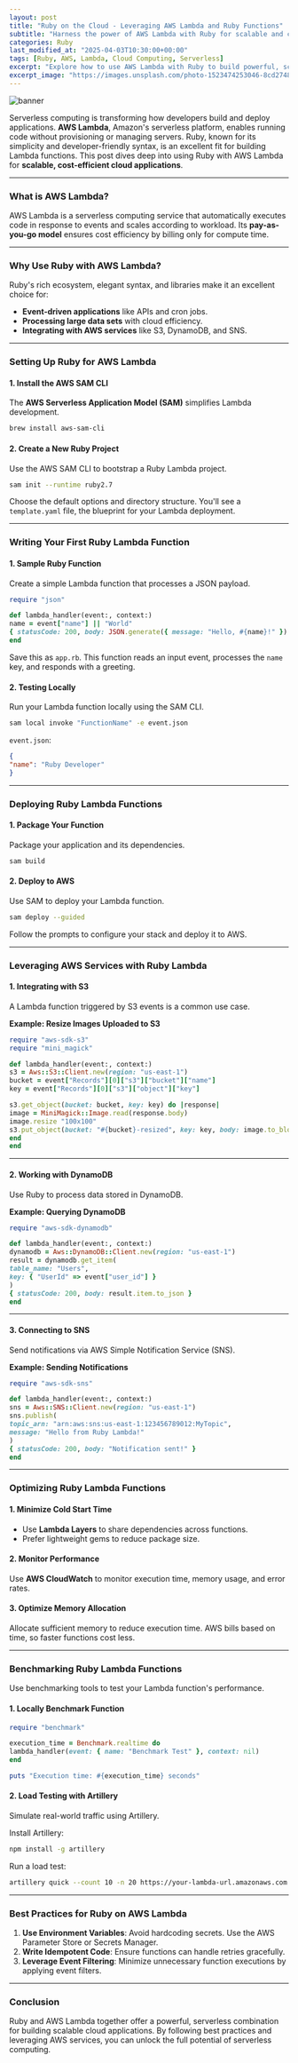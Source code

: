 ```yaml
---
layout: post
title: "Ruby on the Cloud - Leveraging AWS Lambda and Ruby Functions"
subtitle: "Harness the power of AWS Lambda with Ruby for scalable and cost-efficient cloud applications."
categories: Ruby
last_modified_at: "2025-04-03T10:30:00+00:00"
tags: [Ruby, AWS, Lambda, Cloud Computing, Serverless]
excerpt: "Explore how to use AWS Lambda with Ruby to build powerful, scalable, and serverless cloud applications with real-world examples."
excerpt_image: "https://images.unsplash.com/photo-1523474253046-8cd2748b5fd2"
---
```

![banner](https://images.unsplash.com/photo-1523474253046-8cd2748b5fd2)

Serverless computing is transforming how developers build and deploy applications. **AWS Lambda**, Amazon's serverless platform, enables running code without provisioning or managing servers. Ruby, known for its simplicity and developer-friendly syntax, is an excellent fit for building Lambda functions. This post dives deep into using Ruby with AWS Lambda for **scalable, cost-efficient cloud applications**.

---

### What is AWS Lambda?

AWS Lambda is a serverless computing service that automatically executes code in response to events and scales according to workload. Its **pay-as-you-go model** ensures cost efficiency by billing only for compute time.

---

### Why Use Ruby with AWS Lambda?

Ruby's rich ecosystem, elegant syntax, and libraries make it an excellent choice for:
- **Event-driven applications** like APIs and cron jobs.
- **Processing large data sets** with cloud efficiency.
- **Integrating with AWS services** like S3, DynamoDB, and SNS.

---

### Setting Up Ruby for AWS Lambda

#### 1. Install the AWS SAM CLI
The **AWS Serverless Application Model (SAM)** simplifies Lambda development.

```bash
brew install aws-sam-cli
```

#### 2. Create a New Ruby Project
Use the AWS SAM CLI to bootstrap a Ruby Lambda project.

```bash
sam init --runtime ruby2.7
```

Choose the default options and directory structure. You'll see a `template.yaml` file, the blueprint for your Lambda deployment.

---

### Writing Your First Ruby Lambda Function

#### 1. Sample Ruby Function
Create a simple Lambda function that processes a JSON payload.

```ruby
require "json"

def lambda_handler(event:, context:)
name = event["name"] || "World"
{ statusCode: 200, body: JSON.generate({ message: "Hello, #{name}!" }) }
end
```

Save this as `app.rb`. This function reads an input event, processes the `name` key, and responds with a greeting.

#### 2. Testing Locally
Run your Lambda function locally using the SAM CLI.

```bash
sam local invoke "FunctionName" -e event.json
```

`event.json`:
```json
{
"name": "Ruby Developer"
}
```

---

### Deploying Ruby Lambda Functions

#### 1. Package Your Function
Package your application and its dependencies.

```bash
sam build
```

#### 2. Deploy to AWS
Use SAM to deploy your Lambda function.

```bash
sam deploy --guided
```

Follow the prompts to configure your stack and deploy it to AWS.

---

### Leveraging AWS Services with Ruby Lambda

#### 1. Integrating with S3
A Lambda function triggered by S3 events is a common use case.

**Example: Resize Images Uploaded to S3**
```ruby
require "aws-sdk-s3"
require "mini_magick"

def lambda_handler(event:, context:)
s3 = Aws::S3::Client.new(region: "us-east-1")
bucket = event["Records"][0]["s3"]["bucket"]["name"]
key = event["Records"][0]["s3"]["object"]["key"]

s3.get_object(bucket: bucket, key: key) do |response|
image = MiniMagick::Image.read(response.body)
image.resize "100x100"
s3.put_object(bucket: "#{bucket}-resized", key: key, body: image.to_blob)
end
end
```

---

#### 2. Working with DynamoDB
Use Ruby to process data stored in DynamoDB.

**Example: Querying DynamoDB**
```ruby
require "aws-sdk-dynamodb"

def lambda_handler(event:, context:)
dynamodb = Aws::DynamoDB::Client.new(region: "us-east-1")
result = dynamodb.get_item(
table_name: "Users",
key: { "UserId" => event["user_id"] }
)
{ statusCode: 200, body: result.item.to_json }
end
```

---

#### 3. Connecting to SNS
Send notifications via AWS Simple Notification Service (SNS).

**Example: Sending Notifications**
```ruby
require "aws-sdk-sns"

def lambda_handler(event:, context:)
sns = Aws::SNS::Client.new(region: "us-east-1")
sns.publish(
topic_arn: "arn:aws:sns:us-east-1:123456789012:MyTopic",
message: "Hello from Ruby Lambda!"
)
{ statusCode: 200, body: "Notification sent!" }
end
```

---

### Optimizing Ruby Lambda Functions

#### 1. Minimize Cold Start Time
- Use **Lambda Layers** to share dependencies across functions.
- Prefer lightweight gems to reduce package size.

#### 2. Monitor Performance
Use **AWS CloudWatch** to monitor execution time, memory usage, and error rates.

#### 3. Optimize Memory Allocation
Allocate sufficient memory to reduce execution time. AWS bills based on time, so faster functions cost less.

---

### Benchmarking Ruby Lambda Functions

Use benchmarking tools to test your Lambda function's performance.

#### 1. Locally Benchmark Function
```ruby
require "benchmark"

execution_time = Benchmark.realtime do
lambda_handler(event: { name: "Benchmark Test" }, context: nil)
end

puts "Execution time: #{execution_time} seconds"
```

#### 2. Load Testing with Artillery
Simulate real-world traffic using Artillery.

Install Artillery:
```bash
npm install -g artillery
```

Run a load test:
```bash
artillery quick --count 10 -n 20 https://your-lambda-url.amazonaws.com
```

---

### Best Practices for Ruby on AWS Lambda

1. **Use Environment Variables**: Avoid hardcoding secrets. Use the AWS Parameter Store or Secrets Manager.
2. **Write Idempotent Code**: Ensure functions can handle retries gracefully.
3. **Leverage Event Filtering**: Minimize unnecessary function executions by applying event filters.

---

### Conclusion

Ruby and AWS Lambda together offer a powerful, serverless combination for building scalable cloud applications. By following best practices and leveraging AWS services, you can unlock the full potential of serverless computing.

